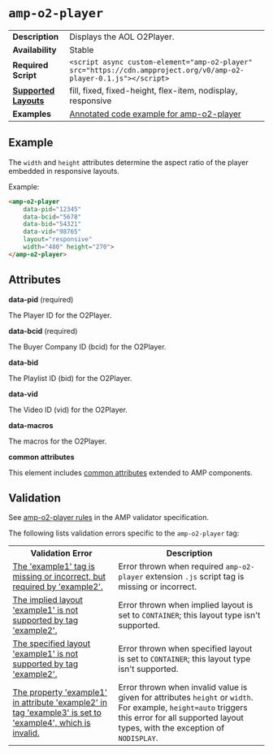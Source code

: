 <!---
Copyright 2016 O2Player. All Rights Reserved.

Licensed under the Apache License, Version 2.0 (the "License");
you may not use this file except in compliance with the License.
You may obtain a copy of the License at

      http://www.apache.org/licenses/LICENSE-2.0

Unless required by applicable law or agreed to in writing, software
distributed under the License is distributed on an "AS-IS" BASIS,
WITHOUT WARRANTIES OR CONDITIONS OF ANY KIND, either express or implied.
See the License for the specific language governing permissions and
limitations under the License.
-->

# <a name="amp-o2-player"></a> `amp-o2-player`

<table>
  <tr>
    <td class="col-fourty"><strong>Description</strong></td>
    <td>Displays the AOL O2Player.</td>
  </tr>
  <tr>
    <td class="col-fourty"><strong>Availability</strong></td>
    <td>Stable</td>
  </tr>
  <tr>
    <td class="col-fourty"><strong>Required Script</strong></td>
    <td><code>&lt;script async custom-element="amp-o2-player" src="https://cdn.ampproject.org/v0/amp-o2-player-0.1.js">&lt;/script></code></td>
  </tr>
  <tr>
    <td class="col-fourty"><strong><a href="https://www.ampproject.org/docs/guides/responsive/control_layout.html">Supported Layouts</a></strong></td>
   <td>fill, fixed, fixed-height, flex-item, nodisplay, responsive</td>
  </tr>
  <tr>
    <td class="col-fourty"><strong>Examples</strong></td>
    <td><a href="https://ampbyexample.com/components/amp-o2-player/">Annotated code example for amp-o2-player</a></td>
  </tr>
</table>

## Example

The `width` and `height` attributes determine the aspect ratio of the player embedded in responsive layouts.

Example:

```html
<amp-o2-player
    data-pid="12345"
    data-bcid="5678"
    data-bid="54321"
    data-vid="98765"
    layout="responsive"
    width="480" height="270">
</amp-o2-player>
```

## Attributes

**data-pid** (required)

The Player ID for the O2Player.

**data-bcid** (required)

The Buyer Company ID (bcid) for the O2Player.

**data-bid**

The Playlist ID (bid) for the O2Player.

**data-vid** 

The Video ID (vid) for the O2Player.

**data-macros**

The macros for the O2Player.

**common attributes**

This element includes [common attributes](https://www.ampproject.org/docs/reference/common_attributes) extended to AMP components.

## Validation 

See [amp-o2-player rules](https://github.com/ampproject/amphtml/blob/master/extensions/amp-o2-player/0.1/validator-amp-o2-player.protoascii) in the AMP validator specification.

The following lists validation errors specific to the `amp-o2-player` tag:


<table>
  <tr>
    <th class="col-fourty"><strong>Validation Error</strong></th>
    <th>Description</th>
  </tr>
  <tr>
    <td class="col-fourty"><a href="https://www.ampproject.org/docs/reference/validation_errors.html#tag-required-by-another-tag-is-missing">The 'example1' tag is missing or incorrect, but required by 'example2'.</a></td>
    <td>Error thrown when required <code>amp-o2-player</code> extension <code>.js</code> script tag is missing or incorrect.</td>
  </tr>
  <tr>
    <td class="col-fourty"><a href="https://www.ampproject.org/docs/reference/validation_errors.html#implied-layout-isnt-supported-by-amp-tag">The implied layout 'example1' is not supported by tag 'example2'.</a></td>
    <td>Error thrown when implied layout is set to <code>CONTAINER</code>; this layout type isn't supported.</td>
  </tr>
  <tr>
    <td class="col-fourty"><a href="https://www.ampproject.org/docs/reference/validation_errors.html#specified-layout-isnt-supported-by-amp-tag">The specified layout 'example1' is not supported by tag 'example2'.</a></td>
    <td>Error thrown when specified layout is set to <code>CONTAINER</code>; this layout type isn't supported.</td>
  </tr>
  <tr>
    <td class="col-fourty"><a href="https://www.ampproject.org/docs/reference/validation_errors.html#invalid-property-value">The property 'example1' in attribute 'example2' in tag 'example3' is set to 'example4', which is invalid.</a></td>
    <td>Error thrown when invalid value is given for attributes <code>height</code> or <code>width</code>. For example, <code>height=auto</code> triggers this error for all supported layout types, with the exception of <code>NODISPLAY</code>.</td>
  </tr>
</table>
